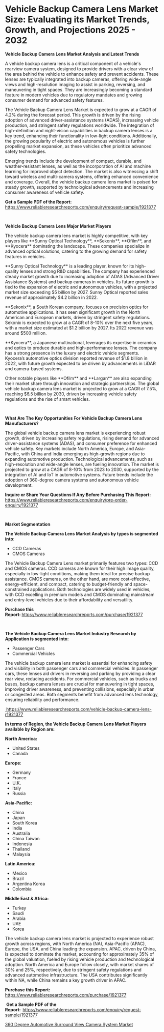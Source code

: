 <p><h1>Vehicle Backup Camera Lens Market Size: Evaluating its Market Trends, Growth, and Projections 2025 - 2032</h1></p><p><strong>Vehicle Backup Camera Lens Market Analysis and Latest Trends</strong></p>
<p><p>A vehicle backup camera lens is a critical component of a vehicle's rearview camera system, designed to provide drivers with a clear view of the area behind the vehicle to enhance safety and prevent accidents. These lenses are typically integrated into backup cameras, offering wide-angle views and high-resolution imaging to assist in parking, reversing, and maneuvering in tight spaces. They are increasingly becoming a standard feature in modern vehicles due to regulatory mandates and growing consumer demand for advanced safety features.</p><p>The Vehicle Backup Camera Lens Market is expected to grow at a CAGR of 4.2% during the forecast period. This growth is driven by the rising adoption of advanced driver-assistance systems (ADAS), increasing vehicle production, and stringent safety regulations worldwide. The integration of high-definition and night-vision capabilities in backup camera lenses is a key trend, enhancing their functionality in low-light conditions. Additionally, the growing popularity of electric and autonomous vehicles is further propelling market expansion, as these vehicles often prioritize advanced safety technologies.</p><p>Emerging trends include the development of compact, durable, and weather-resistant lenses, as well as the incorporation of AI and machine learning for improved object detection. The market is also witnessing a shift toward wireless and multi-camera systems, offering enhanced convenience and coverage. Overall, the vehicle backup camera lens market is poised for steady growth, supported by technological advancements and increasing consumer awareness of vehicle safety.</p></p>
<p><strong>Get a Sample PDF of the Report:&nbsp;</strong> <a href="https://www.reliableresearchreports.com/enquiry/request-sample/1921377?utm_campaign=2009&utm_medium=2&utm_source=Github&utm_content=ia&utm_term=24012025&utm_id=vehicle-backup-camera-lens">https://www.reliableresearchreports.com/enquiry/request-sample/1921377</a></p>
<p>&nbsp;</p>
<p><strong>Vehicle Backup Camera Lens Major Market Players</strong></p>
<p><p>The vehicle backup camera lens market is highly competitive, with key players like **Sunny Optical Technology**, **Sekonix**, **Ofilm**, and **Kyocera** dominating the landscape. These companies specialize in advanced optical solutions, catering to the growing demand for safety features in vehicles.</p><p>**Sunny Optical Technology** is a leading player, known for its high-quality lenses and strong R&D capabilities. The company has experienced steady market growth due to increasing adoption of ADAS (Advanced Driver Assistance Systems) and backup cameras in vehicles. Its future growth is tied to the expansion of electric and autonomous vehicles, with a projected market size exceeding $5 billion by 2027. Sunny Optical reported sales revenue of approximately $4.2 billion in 2022.</p><p>**Sekonix**, a South Korean company, focuses on precision optics for automotive applications. It has seen significant growth in the North American and European markets, driven by stringent safety regulations. Sekonix is expected to grow at a CAGR of 8-10% over the next five years, with a market size estimated at $1.2 billion by 2027. Its 2022 revenue was around $500 million.</p><p>**Kyocera**, a Japanese multinational, leverages its expertise in ceramics and optics to produce durable and high-performance lenses. The company has a strong presence in the luxury and electric vehicle segments. Kyocera’s automotive optics division reported revenue of $1.8 billion in 2022, with future growth expected to be driven by advancements in LiDAR and camera-based systems.</p><p>Other notable players like **Ofilm** and **Largan** are also expanding their market share through innovation and strategic partnerships. The global vehicle backup camera lens market is projected to grow at a CAGR of 7.5%, reaching $6.5 billion by 2030, driven by increasing vehicle safety regulations and the rise of smart vehicles.</p></p>
<p>&nbsp;</p>
<p><strong>What Are The Key Opportunities For Vehicle Backup Camera Lens Manufacturers?</strong></p>
<p><p>The global vehicle backup camera lens market is experiencing robust growth, driven by increasing safety regulations, rising demand for advanced driver-assistance systems (ADAS), and consumer preference for enhanced vehicle safety. Key markets include North America, Europe, and Asia-Pacific, with China and India emerging as high-growth regions due to expanding automotive production. Technological advancements, such as high-resolution and wide-angle lenses, are fueling innovation. The market is projected to grow at a CAGR of 8-10% from 2023 to 2030, supported by the integration of AI and IoT in automotive systems. Future trends include the adoption of 360-degree camera systems and autonomous vehicle development.</p></p>
<p><strong>Inquire or Share Your Questions If Any Before Purchasing This Report:</strong> <a href="https://www.reliableresearchreports.com/enquiry/pre-order-enquiry/1921377?utm_campaign=2009&utm_medium=2&utm_source=Github&utm_content=ia&utm_term=24012025&utm_id=vehicle-backup-camera-lens">https://www.reliableresearchreports.com/enquiry/pre-order-enquiry/1921377</a></p>
<p>&nbsp;</p>
<p><strong>Market Segmentation</strong></p>
<p><strong>The Vehicle Backup Camera Lens Market Analysis by types is segmented into:</strong></p>
<p><ul><li>CCD Cameras</li><li>CMOS Cameras</li></ul></p>
<p><p>The Vehicle Backup Camera Lens market primarily features two types: CCD and CMOS cameras. CCD cameras are known for their high image quality, especially in low-light conditions, making them ideal for precise backup assistance. CMOS cameras, on the other hand, are more cost-effective, energy-efficient, and compact, catering to budget-friendly and space-constrained applications. Both technologies are widely used in vehicles, with CCD excelling in premium models and CMOS dominating mainstream and entry-level vehicles due to their affordability and versatility.</p></p>
<p><strong>Purchase this Report:&nbsp;</strong><a href="https://www.reliableresearchreports.com/purchase/1921377?utm_campaign=2009&utm_medium=2&utm_source=Github&utm_content=ia&utm_term=24012025&utm_id=vehicle-backup-camera-lens">https://www.reliableresearchreports.com/purchase/1921377</a></p>
<p>&nbsp;</p>
<p><strong>The Vehicle Backup Camera Lens Market Industry Research by Application is segmented into:</strong></p>
<p><ul><li>Passenger Cars</li><li>Commercial Vehicles</li></ul></p>
<p><p>The vehicle backup camera lens market is essential for enhancing safety and visibility in both passenger cars and commercial vehicles. In passenger cars, these lenses aid drivers in reversing and parking by providing a clear rear view, reducing accidents. For commercial vehicles, such as trucks and buses, backup camera lenses are crucial for maneuvering in tight spaces, improving driver awareness, and preventing collisions, especially in urban or congested areas. Both segments benefit from advanced lens technology, ensuring reliability and performance.</p></p>
<p><a href="https://www.reliableresearchreports.com/vehicle-backup-camera-lens-r1921377?utm_campaign=2009&utm_medium=2&utm_source=Github&utm_content=ia&utm_term=24012025&utm_id=vehicle-backup-camera-lens">&nbsp;https://www.reliableresearchreports.com/vehicle-backup-camera-lens-r1921377</a></p>
<p><strong>In terms of Region, the Vehicle Backup Camera Lens Market Players available by Region are:</strong></p>
<p>
    <p> <strong> North America: </strong>
        <ul>
            <li>United States</li>
            <li>Canada</li>
        </ul>
        </p> 
    <p> <strong> Europe: </strong>
        <ul>
            <li>Germany</li>
            <li>France</li>
            <li>U.K.</li>
            <li>Italy</li>
            <li>Russia</li>
        </ul>
        </p> 
    <p> <strong> Asia-Pacific: </strong>
        <ul>
            <li>China</li>
            <li>Japan</li>
            <li>South Korea</li>
            <li>India</li>
            <li>Australia</li>
            <li>China Taiwan</li>
            <li>Indonesia</li>
            <li>Thailand</li>
            <li>Malaysia</li>
        </ul>
        </p> 
    <p> <strong> Latin America: </strong>
        <ul>
            <li>Mexico</li>
            <li>Brazil</li>
            <li>Argentina Korea</li>
            <li>Colombia</li>
        </ul>
        </p> 
    <p> <strong> Middle East & Africa: </strong>
        <ul>
            <li>Turkey</li>
            <li>Saudi</li>
            <li>Arabia</li>
            <li>UAE</li>
            <li>Korea</li>
        </ul>
    </p>
    </p>
<p><p>The vehicle backup camera lens market is projected to experience robust growth across regions, with North America (NA), Asia-Pacific (APAC), Europe, the USA, and China leading the expansion. APAC, driven by China, is expected to dominate the market, accounting for approximately 35% of the global valuation, fueled by rising vehicle production and technological adoption. North America and Europe follow closely, with market shares of 30% and 25%, respectively, due to stringent safety regulations and advanced automotive infrastructure. The USA contributes significantly within NA, while China remains a key growth driver in APAC.</p></p>
<p><strong>Purchase this Report: </strong><a href="https://www.reliableresearchreports.com/purchase/1921377?utm_campaign=2009&utm_medium=2&utm_source=Github&utm_content=ia&utm_term=24012025&utm_id=vehicle-backup-camera-lens">https://www.reliableresearchreports.com/purchase/1921377</a></p>
<p>&nbsp;<strong>Get a Sample PDF of the Report:&nbsp;&nbsp;</strong><a href="https://www.reliableresearchreports.com/enquiry/request-sample/1921377?utm_campaign=2009&utm_medium=2&utm_source=Github&utm_content=ia&utm_term=24012025&utm_id=vehicle-backup-camera-lens">https://www.reliableresearchreports.com/enquiry/request-sample/1921377</a></p>
<p><strong></strong></p>
<p><p><a href="https://github.com/marloy8/Market-Research-Report-List-6/blob/main/360-degree-automotive-surround-view-camera-system-market.md?utm_campaign=2009&utm_medium=2&utm_source=Github&utm_content=ia&utm_term=24012025&utm_id=vehicle-backup-camera-lens">360 Degree Automotive Surround View Camera System Market</a></p></p>